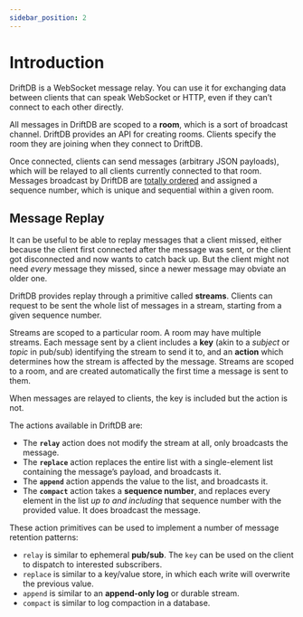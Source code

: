 ```yaml
---
sidebar_position: 2
---
```


# Introduction

DriftDB is a WebSocket message relay. You can use it for exchanging data between clients that can speak WebSocket or HTTP, even if they can’t connect to each other directly.

All messages in DriftDB are scoped to a **room**, which is a sort of broadcast channel. DriftDB provides an API for creating rooms. Clients specify the room they are joining when they connect to DriftDB.

Once connected, clients can send messages (arbitrary JSON payloads), which will be relayed to all clients currently connected to that room. Messages broadcast by DriftDB are [totally ordered](https://en.wikipedia.org/wiki/Atomic_broadcast) and assigned a sequence number, which is unique and sequential within a given room.

## Message Replay

It can be useful to be able to replay messages that a client missed, either because the client first connected after the message was sent, or the client got disconnected and now wants to catch back up. But the client might not need *every* message they missed, since a newer message may obviate an older one.

DriftDB provides replay through a primitive called **streams**. Clients can request to be sent the whole list of messages in a stream, starting from a given sequence number.

Streams are scoped to a particular room. A room may have multiple streams. Each message sent by a client includes a **key** (akin to a *subject* or *topic* in pub/sub) identifying the stream to send it to, and an **action** which determines how the stream is affected by the message. Streams are scoped to a room, and are created automatically the first time a message is sent to them.

When messages are relayed to clients, the key is included but the action is not.

The actions available in DriftDB are:

- The **`relay`** action does not modify the stream at all, only broadcasts the message.
- The **`replace`** action replaces the entire list with a single-element list containing the message’s payload, and broadcasts it.
- The **`append`** action appends the value to the list, and broadcasts it.
- The **`compact`** action takes a **sequence number**, and replaces every element in the list *up to and including* that sequence number with the provided value. It does broadcast the message.

These action primitives can be used to implement a number of message retention patterns:

- `relay` is similar to ephemeral **pub/sub**. The `key` can be used on the client to dispatch to interested subscribers.
- `replace` is similar to a key/value store, in which each write will overwrite the previous value.
- `append` is similar to an **append-only log** or durable stream.
- `compact` is similar to log compaction in a database.
